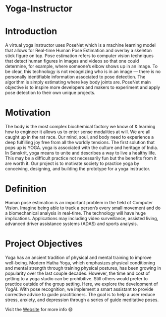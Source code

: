 # Yoga-Instructor
# Introduction
A virtual yoga instructor uses PoseNet which is a machine learning model that allows
for Real-time Human Pose Estimation and overlay a skeleton stick figure on top. Pose
estimation refers to computer vision techniques that detect human figures in images and
videos so that one could determine, for example, where someone’s elbow shows up in
an image. To be clear, this technology is not recognizing who is in an image — there is
no personally identifiable information associated to pose detection. The algorithm is
simply estimating where key body joints are. PoseNet main objective is to inspire more
developers and makers to experiment and apply pose detection to their own unique
projects.
# Motivation
The body is the most complex biochemical factory we know of & learning how to
engineer it allows us to enter sense modalities at will. We are all caught up in the rat
race. Our mind, soul, and body need to experience a deep fulfilling joy free from all the
worldly tensions. The first solution that pops up is YOGA. yoga is associated with the
culture and heritage of India. In Sanskrit, yoga means to unite and describes a way to
live a healthy life. This may be a difficult practice not necessarily fun but the benefits
from it are worth it. Our project is to motivate society to practice yoga by conceiving,
designing, and building the prototype for a yoga instructor.
# Definition
Human pose estimation is an important problem in the field of Computer Vision. Imagine
being able to track a person’s every small movement and do a biomechanical analysis
in real-time. The technology will have huge implications. Applications may including
video surveillance, assisted living, advanced driver assistance systems (ADAS) and
sports analysis.
# Project Objectives
Yoga has an ancient tradition of physical and mental training to improve well-being.
Modern Hatha Yoga, which emphasizes physical conditioning and mental strength
through training physical postures, has been growing in popularity over the last couple
decades.
However, the time and cost of getting to a yoga studio can be prohibitive. Still others
would prefer to practice outside of the group setting.
Here, we explore the development of YogAI. With pose recognition, we implement a
smart assistant to provide corrective advice to guide practitioners.
The goal is to help a user reduce stress, anxiety, and depression through a series of
guide meditative poses.

Visit the [Website](https://neha-duggirala.github.io/virtual-Yoga-Instructor/) for more info :smile:

